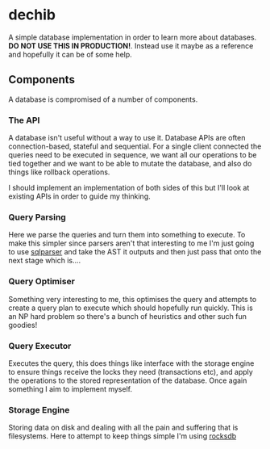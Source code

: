 # dechib

A simple database implementation in order to learn more about databases. **DO
NOT USE THIS IN PRODUCTION!**. Instead use it maybe as a reference and
hopefully it can be of some help.

## Components

A database is compromised of a number of components.

### The API

A database isn't useful without a way to use it. Database APIs are often 
connection-based, stateful and sequential. For a single client connected the
queries need to be executed in sequence, we want all our operations to be
tied together and we want to be able to mutate the database, and also do
things like rollback operations.

I should implement an implementation of both sides of this but I'll look at
existing APIs in order to guide my thinking.

### Query Parsing

Here we parse the queries and turn them into something to execute. To make
this simpler since parsers aren't that interesting to me I'm just going to
use [sqlparser](https://crates.io/crates/sqlparser) and take the AST it
outputs and then just pass that onto the next stage which is....

### Query Optimiser 

Something very interesting to me, this optimises the query and attempts to
create a query plan to execute which should hopefully run quickly. This is
an NP hard problem so there's a bunch of heuristics and other such fun goodies!

### Query Executor

Executes the query, this does things like interface with the storage engine to
ensure things receive the locks they need (transactions etc), and apply the
operations to the stored representation of the database. Once again something I
aim to implement myself.

### Storage Engine

Storing data on disk and dealing with all the pain and suffering that is
filesystems. Here to attempt to keep things simple I'm using
[rocksdb](https://crates.io/crates/rocksdb)

